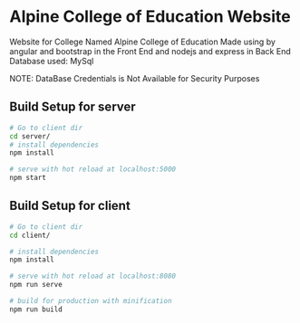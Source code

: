 # Alpine College of Education Website 

Website for College Named Alpine College of Education
Made using by angular and bootstrap in the Front End and
nodejs and express in Back End
Database used: MySql

NOTE: 
DataBase Credentials is Not Available  for Security Purposes

## Build Setup for server

``` bash
# Go to client dir
cd server/
# install dependencies
npm install

# serve with hot reload at localhost:5000
npm start
```

## Build Setup for client

``` bash
# Go to client dir
cd client/

# install dependencies
npm install

# serve with hot reload at localhost:8080
npm run serve

# build for production with minification
npm run build
```
